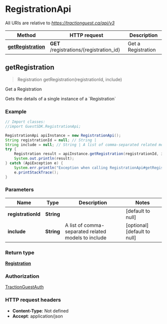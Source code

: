# RegistrationApi

All URIs are relative to *https://tractionguest.ca/api/v3*

Method | HTTP request | Description
------------- | ------------- | -------------
[**getRegistration**](RegistrationApi.md#getRegistration) | **GET** /registrations/{registration_id} | Get a Registration



## getRegistration

> Registration getRegistration(registrationId, include)

Get a Registration

Gets the details of a single instance of a &#x60;Registration&#x60;

### Example

```java
// Import classes:
//import GuestSDK.RegistrationApi;

RegistrationApi apiInstance = new RegistrationApi();
String registrationId = null; // String | 
String include = null; // String | A list of comma-separated related models to include
try {
    Registration result = apiInstance.getRegistration(registrationId, include);
    System.out.println(result);
} catch (ApiException e) {
    System.err.println("Exception when calling RegistrationApi#getRegistration");
    e.printStackTrace();
}
```

### Parameters


Name | Type | Description  | Notes
------------- | ------------- | ------------- | -------------
 **registrationId** | **String**|  | [default to null]
 **include** | **String**| A list of comma-separated related models to include | [optional] [default to null]

### Return type

[**Registration**](Registration.md)

### Authorization

[TractionGuestAuth](../README.md#TractionGuestAuth)

### HTTP request headers

- **Content-Type**: Not defined
- **Accept**: application/json

